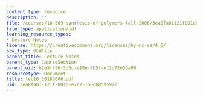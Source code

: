 ```yaml
---
content_type: resource
description: ''
file: /courses/10-569-synthesis-of-polymers-fall-2006/3ea8fa01121f001de7c2160cb8595922_lec16_10182006.pdf
file_type: application/pdf
learning_resource_types:
- Lecture Notes
license: https://creativecommons.org/licenses/by-nc-sa/4.0/
ocw_type: OCWFile
parent_title: Lecture Notes
parent_type: CourseSection
parent_uid: b2e5ff96-5d5c-e10e-8b5f-e12d72e56a00
resourcetype: Document
title: lec16_10182006.pdf
uid: 3ea8fa01-121f-001d-e7c2-160cb8595922
---
```

